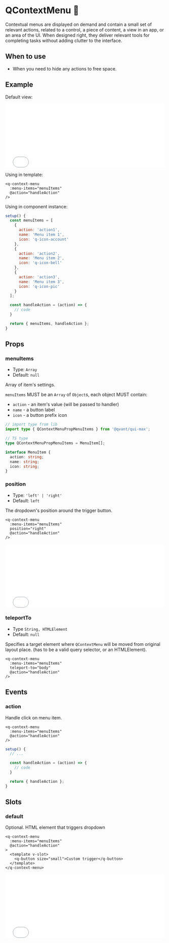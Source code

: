 # QContextMenu 📎

Contextual menus are displayed on demand and contain a small set of relevant actions, related to a control, a piece of content, a view in an app, or an area of the UI. When designed right, they deliver relevant tools for completing tasks without adding clutter to the interface.

## When to use

- When you need to hide any actions to free space.

## Example

Default view:

<iframe height="200" style="width: 100%;" scrolling="no" frameborder="no" src="/QContextMenu/main.html"></iframe>

Using in template:

```vue
<q-context-menu
  :menu-items="menuItems"
  @action="handleAction"
/>
```

Using in component instance:

```js
setup() {
  const menuItems = [
    {
      action: 'action1',
      name: 'Menu item 1',
      icon: 'q-icon-account'
    },
    {
      action: 'action2',
      name: 'Menu item 2',
      icon: 'q-icon-bell'
    },
    {
      action: 'action3',
      name: 'Menu item 3',
      icon: 'q-icon-pic'
    }
  ];

  const handleAction = (action) => {
    // code
  }

  return { menuItems, handleAction };
}
```

## Props

### menuItems

- Type: `Array`
- Default: `null`

Array of item's settings.

`menuItems` MUST be an `Array` of `Object`s, each object MUST contain:

- `action` - an item's value (will be passed to handler)
- `name` - a button label
- `icon` - a button prefix icon

```ts
// import type from lib
import type { QContextMenuPropMenuItems } from '@qvant/qui-max';

// TS type
type QContextMenuPropMenuItems = MenuItem[];

interface MenuItem {
  action: string;
  name: string;
  icon: string;
}
```

### position

- Type: `'left' | 'right'`
- Default: `left`

The dropdown's position around the trigger button.

```vue {4}
<q-context-menu
  :menu-items="menuItems"
  position="right"
  @action="handleAction"
/>
```

<iframe height="200" style="width: 100%;" scrolling="no" frameborder="no" src="/QContextMenu/position.html"></iframe>

### teleportTo

- Type `String, HTMLElement`
- Default: `null`

Specifies a target element where `QContextMenu` will be moved from original layout place. (has to be a valid query selector, or an HTMLElement).

```vue {4}
<q-context-menu
  :menu-items="menuItems"
  teleport-to="body"
  @action="handleAction"
/>
```

## Events

### action

Handle click on menu item.

```vue {3}
<q-context-menu
  :menu-items="menuItems"
  @action="handleAction"
/>
```

```js
setup() {
  // ...

  const handleAction = (action) => {
    // code
  }

  return { handleAction };
}
```

## Slots

### default

Optional. HTML element that triggers dropdown

```vue {5-7}
<q-context-menu
  :menu-items="menuItems"
  @action="handleAction"
>
  <template v-slot>
    <q-button size="small">Custom trigger</q-button>
  </template>
</q-context-menu>
```

<iframe height="200" style="width: 100%;" scrolling="no" frameborder="no" src="/QContextMenu/slot.html"></iframe>
